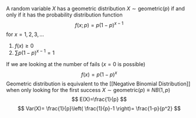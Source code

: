 A random variable $X$ has a geometric distribution $X\sim \text{geometric}(p)$ if and only if it has the probability distribution function
$$
f(x;p)=p(1-p)^{ x-1}
$$
for $x=1,2,3,\dots$
1. $f(x)\geq 0$
2. $\sum p(1-p)^{ x-1}=1$

If we are looking at the number of fails ($x=0$ is possible)
$$
f(x)=p(1-p)^x
$$
Geometric distribution is equivalent to the [[Negative Binomial Distribution]] when only looking for the first success
$X\sim \text{geometric}(p)\equiv NB(1,p)$ 
$$
E(X)=\frac{1}{p}
$$
$$
Var(X)= \frac{1}{p}\left(  \frac{1}{p}-1 \right)= \frac{1-p}{p^2}
$$
